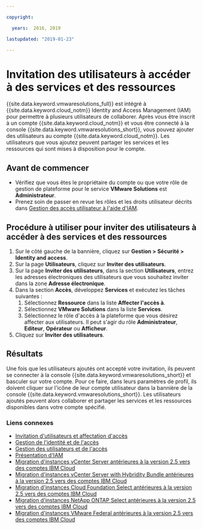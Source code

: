 ```yaml
---

copyright:

  years:  2016, 2019

lastupdated: "2019-01-23"

---
```


# Invitation des utilisateurs à accéder à des services et des ressources

{{site.data.keyword.vmwaresolutions_full}} est intégré à {{site.data.keyword.cloud_notm}} Identity and Access Management (IAM) pour permettre à plusieurs utilisateurs de collaborer. Après vous être inscrit à un compte {{site.data.keyword.cloud_notm}} et vous être connecté à la console {{site.data.keyword.vmwaresolutions_short}}, vous pouvez ajouter des utilisateurs au compte {{site.data.keyword.cloud_notm}}. Les utilisateurs que vous ajoutez peuvent partager les services et les ressources qui sont mises à disposition pour le compte.

## Avant de commencer

* Vérifiez que vous êtes le propriétaire du compte ou que votre rôle de gestion de plateforme pour le service **VMware Solutions** est **Administrateur**.
* Prenez soin de passer en revue les rôles et les droits utilisateur décrits dans [Gestion des accès utilisateur à l'aide d'IAM](/docs/services/vmwaresolutions/vmonic/iam.html).

## Procédure à utiliser pour inviter des utilisateurs à accéder à des services et des ressources

1. Sur le côté gauche de la bannière, cliquez sur **Gestion > Sécurité > Identity and access**.
2. Sur la page **Utilisateurs**, cliquez sur **Inviter des utilisateurs**.
3. Sur la page **Inviter des utilisateurs**, dans la section **Utilisateurs**, entrez les adresses électroniques des utilisateurs que vous souhaitez inviter dans la zone **Adresse électronique**.
4. Dans la section **Accès**, développez **Services** et exécutez les tâches suivantes :
   1. Sélectionnez **Ressource** dans la liste **Affecter l'accès à**.
   2. Sélectionnez **VMware Solutions** dans la liste **Services**.
   3. Sélectionnez le rôle d'accès à la plateforme que vous désirez affecter aux utilisateurs. Il peut s'agir du rôle **Administrateur**, **Editeur**, **Opérateur** ou **Afficheur**.
5. Cliquez sur **Inviter des utilisateurs**.

## Résultats

Une fois que les utilisateurs ajoutés ont accepté votre invitation, ils peuvent se connecter à la console {{site.data.keyword.vmwaresolutions_short}} et basculer sur votre compte. Pour ce faire, dans leurs paramètres de profil, ils doivent cliquer sur l'icône de leur compte utilisateur dans la bannière de la console {{site.data.keyword.vmwaresolutions_short}}. Les utilisateurs ajoutés peuvent alors collaborer et partager les services et les ressources disponibles dans votre compte spécifié.

### Liens connexes

* [Invitation d'utilisateurs et affectation d'accès](/docs/iam/iamuserinv.html)
* [Gestion de l'identité et de l'accès](/docs/iam/quickstart.html)
* [Gestion des utilisateurs et de l'accès](/docs/iam/iamusermanage.html)
* [Présentation d'IAM](/docs/iam/index.html)
* [Migration d'instances vCenter Server antérieures à la version 2.5 vers des comptes IBM Cloud](/docs/services/vmwaresolutions/vcenter/vc_addinstancetousraccount.html)
* [Migration d'instances vCenter Server with Hybridity Bundle antérieures à la version 2.5 vers des comptes IBM Cloud](/docs/services/vmwaresolutions/vcenter/vc_hybrid_addinstancetousraccount.html)
* [Migration d'instances Cloud Foundation Select antérieures à la version 2.5 vers des comptes IBM Cloud](/docs/services/vmwaresolutions/sddc/sd_addinstancetousraccount.html)
* [Migration d'instances NetApp ONTAP Select antérieures à la version 2.5 vers des comptes IBM Cloud](/docs/services/vmwaresolutions/netapp/np_addinstancetousraccount.html)
* [Migration d'instances VMware Federal antérieures à la version 2.5 vers des comptes IBM Cloud](/docs/services/vmwaresolutions/vcenter/vc_fed_addinstancetousraccount.html)
